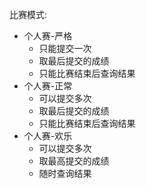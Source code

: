 比赛模式:

 - 个人赛-严格
   - 只能提交一次
   - 取最后提交的成绩
   - 只能比赛结束后查询结果
 - 个人赛-正常
   - 可以提交多次
   - 取最后提交的成绩
   - 只能比赛结束后查询结果
 - 个人赛-欢乐
   - 可以提交多次
   - 取最高提交的成绩
   - 随时查询结果
